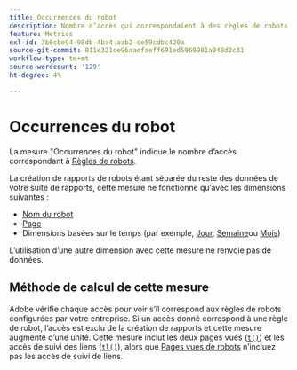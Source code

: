 ```yaml
---
title: Occurrences du robot
description: Nombre d’accès qui correspondaient à des règles de robots.
feature: Metrics
exl-id: 3b6cbe94-98db-4ba4-aab2-ce59cdbc420a
source-git-commit: 811e321ce96aaefaeff691ed5969981a048d2c31
workflow-type: tm+mt
source-wordcount: '129'
ht-degree: 4%

---
```


# Occurrences du robot

La mesure &quot;Occurrences du robot&quot; indique le nombre d’accès correspondant à [Règles de robots](/help/admin/admin/c-manage-report-suites/c-edit-report-suites/general/bot-removal/bot-rules.md).

La création de rapports de robots étant séparée du reste des données de votre suite de rapports, cette mesure ne fonctionne qu’avec les dimensions suivantes :

* [Nom du robot](../dimensions/bot-name.md)
* [Page](../dimensions/page.md)
* Dimensions basées sur le temps (par exemple, [Jour](../dimensions/day.md), [Semaine](../dimensions/week.md)ou [Mois](../dimensions/month.md))

L’utilisation d’une autre dimension avec cette mesure ne renvoie pas de données.

## Méthode de calcul de cette mesure

Adobe vérifie chaque accès pour voir s’il correspond aux règles de robots configurées par votre entreprise. Si un accès donné correspond à une règle de robot, l’accès est exclu de la création de rapports et cette mesure augmente d’une unité. Cette mesure inclut les deux pages vues ([`t()`](/help/implement/vars/functions/t-method.md)) et les accès de suivi des liens ([`tl()`](/help/implement/vars/functions/tl-method.md)), alors que [Pages vues de robots](bot-page-views.md) n’incluez pas les accès de suivi de liens.
